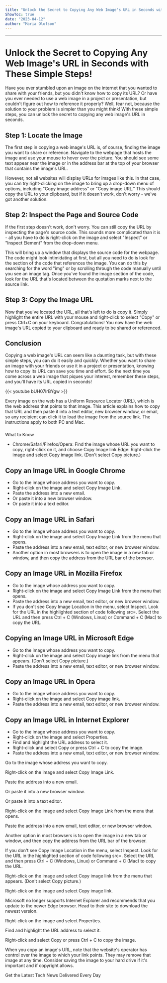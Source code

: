 ```yaml
---
title: "Unlock the Secret to Copying Any Web Image's URL in Seconds with These Simple Steps!"
ShowToc: true 
date: "2023-04-12"
author: "Maria Olofson"
---
```

*****
# Unlock the Secret to Copying Any Web Image's URL in Seconds with These Simple Steps! 

Have you ever stumbled upon an image on the internet that you wanted to share with your friends, but you didn't know how to copy its URL? Or have you ever needed to use a web image in a project or presentation, but couldn't figure out how to reference it properly? Well, fear not, because the solution to your problem is simpler than you might think! With these simple steps, you can unlock the secret to copying any web image's URL in seconds.

## Step 1: Locate the Image

The first step in copying a web image's URL is, of course, finding the image you want to share or reference. Navigate to the webpage that hosts the image and use your mouse to hover over the picture. You should see some text appear near the image or in the address bar at the top of your browser that contains the image's URL. 

However, not all websites will display URLs for images like this. In that case, you can try right-clicking on the image to bring up a drop-down menu of options, including "Copy image address" or "Copy image URL." This should copy the URL to your clipboard, but if it doesn't work, don't worry - we've got another solution.

## Step 2: Inspect the Page and Source Code

If the first step doesn't work, don't worry. You can still copy the URL by inspecting the page's source code. This sounds more complicated than it is - all you have to do is right-click on the image and select "Inspect" or "Inspect Element" from the drop-down menu. 

This will bring up a window that displays the source code for the webpage. The code might look intimidating at first, but all you need to do is look for the section of the code that references the image. You can do this by searching for the word "img" or by scrolling through the code manually until you see an image tag. Once you've found the image section of the code, look for the URL that's located between the quotation marks next to the source link. 

## Step 3: Copy the Image URL 

Now that you've located the URL, all that's left to do is copy it. Simply highlight the entire URL with your mouse and right-click to select "Copy" or press Ctrl+C on your keyboard. Congratulations! You now have the web image's URL copied to your clipboard and ready to be shared or referenced.

## Conclusion

Copying a web image's URL can seem like a daunting task, but with these simple steps, you can do it easily and quickly. Whether you want to share an image with your friends or use it in a project or presentation, knowing how to copy its URL can save you time and effort. So the next time you come across a web image that piques your interest, remember these steps, and you'll have its URL copied in seconds!

{{< youtube bUH07lrBYgw >}} 




Every image on the web has a Uniform Resource Locator (URL), which is the web address that points to that image. This article explains how to copy that URL and then paste it into a text editor, new browser window, or email, so any recipient can click it to load the image from the source link. The instructions apply to both PC and Mac.

 
### 
What to Know
 
- Chrome/Safari/Firefox/Opera: Find the image whose URL you want to copy, right-click on it, and choose Copy Image link.Edge: Right-click the image and select Copy image link. (Don't select Copy picture.)

 
##   Copy an Image URL in Google Chrome  
 
- Go to the image whose address you want to copy.
 - Right-click on the image and select Copy Image Link.
 - Paste the address into a new email.
 - Or paste it into a new browser window.
 - Or paste it into a text editor.

 
##   Copy an Image URL in Safari  
 
- Go to the image whose address you want to copy.
 - Right-click on the image and select Copy Image Link from the menu that opens.
 - Paste the address into a new email, text editor, or new browser window.
 - Another option in most browsers is to open the image in a new tab or window, and then copy the address from the URL bar of the browser.

 
##   Copy an Image URL in Mozilla Firefox  
 
- Go to the image whose address you want to copy.
 - Right-click on the image and select Copy Image Link from the menu that opens.
 - Paste the address into a new email, text editor, or new browser window.
 - If you don't see Copy Image Location in the menu, select Inspect. Look for the URL in the highlighted section of code following src=. Select the URL and then press Ctrl + C (Windows, Linux) or Command + C (Mac) to copy the URL.

 
##   Copying an Image URL in Microsoft Edge  
 
- Go to the image whose address you want to copy.
 - Right-click on the image and select Copy image link from the menu that appears. (Don't select Copy picture.)
 - Paste the address into a new email, text editor, or new browser window.

 
##   Copy an Image URL in Opera  
 
- Go to the image whose address you want to copy.
 - Right-click on the image and select Copy image link.
 - Paste the address into a new email, text editor, or new browser window.

 
##   Copy an Image URL in Internet Explorer  
 
- Go to the image whose address you want to copy.
 - Right-click on the image and select Properties.
 - Find and highlight the URL address to select it.
 - Right-click and select Copy or press Ctrl + C to copy the image.
 - Paste the address into a new email, text editor, or new browser window.

 

Go to the image whose address you want to copy.

 

Right-click on the image and select Copy Image Link.

 

Paste the address into a new email.

 

Or paste it into a new browser window.

 

Or paste it into a text editor.

 

Right-click on the image and select Copy Image Link from the menu that opens.

 

Paste the address into a new email, text editor, or new browser window.

 
Another option in most browsers is to open the image in a new tab or window, and then copy the address from the URL bar of the browser.
 
If you don't see Copy Image Location in the menu, select Inspect. Look for the URL in the highlighted section of code following src=. Select the URL and then press Ctrl + C (Windows, Linux) or Command + C (Mac) to copy the URL.
 

Right-click on the image and select Copy image link from the menu that appears. (Don't select Copy picture.)

 

Right-click on the image and select Copy image link.

 
Microsoft no longer supports Internet Explorer and recommends that you update to the newer Edge browser. Head to their site to download the newest version.
 

Right-click on the image and select Properties.

 

Find and highlight the URL address to select it.

 

Right-click and select Copy or press Ctrl + C to copy the image. 

 
When you copy an image's URL, note that the website's operator has control over the image to which your link points. They may remove that image at any time. Consider saving the image to your hard drive if it's important and if copyright allows.
 

Get the Latest Tech News Delivered Every Day




